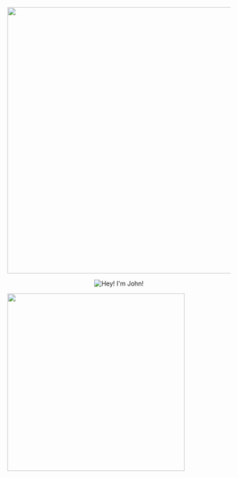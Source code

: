 <p align="center">
  <img src="https://media3.giphy.com/media/v1.Y2lkPTZjMDliOTUyOXZxMzlpbnVnZnBnMHluN2RrYXUzYjlsazZnYXk4aGl6dWoxZ2V0eiZlcD12MV9naWZzX3NlYXJjaCZjdD1n/26tn33aiTi1jkl6H6/source.gif" width="600">
</p>
<p align="center">
  <img src="https://readme-typing-svg.herokuapp.com?font=Fira+Code&weight=500&size=32&duration=2000&pause=500&color=61DAFB&center=true&vCenter=true&multiline=true&width=700&height=80&lines=Hi+there,+I'm+John!" alt="Hey! I'm John!">
</p>


<img src="https://raw.githubusercontent.com/Anmol-Baranwal/Cool-GIFs-For-GitHub/main/code.gif" width="400">


